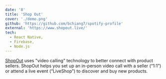 ```yaml
---
date: '8'
title: 'Shop Out'
cover: './demo.png'
github: 'https://github.com/bchiang7/spotify-profile'
external: 'https://www.shopout.live/'
tech:
  - React Native,
  - Firebase,
  - Node.js
---
```


[ShopOut](https://www.shopout.live/) uses "video calling" technology to better connect with product sellers. ShopOut helps you set up an in-person video call with a seller (“1:1”) or attend a live event (“LiveShop”) to discover and buy new products.
